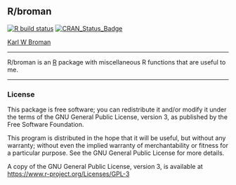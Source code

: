 ## R/broman

[![R build status](https://github.com/kbroman/broman/workflows/R-CMD-check/badge.svg)](https://github.com/kbroman/broman/actions)
[![CRAN_Status_Badge](https://www.r-pkg.org/badges/version/broman)](https://cran.r-project.org/package=broman)

[Karl W Broman](https://kbroman.org)

---

R/broman is an [R](https://www.r-project.org) package with miscellaneous R functions that are
useful to me.

---

### License

This package is free software; you can redistribute it and/or modify it
under the terms of the GNU General Public License, version 3, as
published by the Free Software Foundation.

This program is distributed in the hope that it will be useful, but
without any warranty; without even the implied warranty of
merchantability or fitness for a particular purpose.  See the GNU
General Public License for more details.

A copy of the GNU General Public License, version 3, is available at
<https://www.r-project.org/Licenses/GPL-3>
